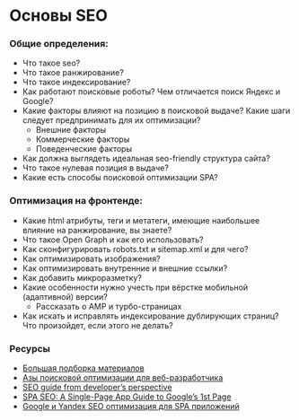 # Основы SEO

### Общие определения:
  * Что такое seo?
  * Что такое ранжирование? 
  * Что такое индексирование?
  * Как работают поисковые роботы? Чем отличается поиск Яндекс и Google?
  * Какие факторы влияют на позицию в поисковой выдаче? Какие шаги следует предпринимать для их оптимизации?
    * Внешние факторы
    * Коммерческие факторы
    * Поведенческие факторы
  * Как должна выглядеть идеальная seo-friendly структура сайта?
  * Что такое нулевая позиция в выдаче?
  * Какие есть способы поисковой оптимизации SPA? 

### Оптимизация на фронтенде:
  * Какие html атрибуты, теги и метатеги, имеющие наибольшее влияние на ранжирование, вы знаете? 
  * Что такое Open Graph и как его использовать?
  * Как сконфигурировать robots.txt и sitemap.xml и для чего? 
  * Как оптимизировать изображения?
  * Как оптимизировать внутренние и внешние ссылки?
  * Как добавить микроразметку?
  * Какие особенности нужно учесть при вёрстке мобильной (адаптивной) версии?
    * Рассказать о AMP и турбо-страницах 
  * Как искать и исправлять индексирование дублирующих страниц? Что произойдет, если этого не делать? 


### Ресурсы

* [Большая подборка материалов](https://habr.com/ru/articles/469139/)
* [Азы поисковой оптимизации для веб-разработчика](https://habr.com/ru/companies/selectel/articles/794146/)
* [SEO guide from developer’s perspective](https://medium.com/codeart-mk/seo-guide-from-developers-perspective-a142496b8cf8)
* [SPA SEO: A Single-Page App Guide to Google’s 1st Page](https://snipcart.com/blog/spa-seo)
* [Google и Yandex SEO оптимизация для SPA приложений](https://habr.com/ru/articles/778236/)

